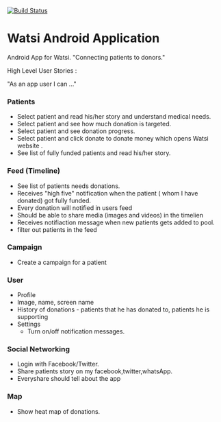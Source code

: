 

[![Build Status](https://travis-ci.org/rutvijkumarshah/WatsiAndroidApp.svg?branch=master)](https://travis-ci.org/rutvijkumarshah/WatsiAndroidApp.svg?branch=master)

Watsi Android Application
===============

Android App for Watsi. "Connecting patients to donors."


High Level User Stories :

  "As an app user I can ..."

### Patients

* Select patient and read his/her story and understand medical needs.
* Select patient and see how much donation is targeted.
* Select patient and see donation progress.
* Select patient and click donate to donate money which opens Watsi website .
* See list of fully funded patients and read his/her story.

### Feed (Timeline)
* See list of patients needs donations.
* Receives "high five" notification when the patient ( whom I have donated) got fully funded.
* Every donation will notified in users feed
* Should be able to share media (images and videos) in the timelien
* Receives notifiaction message when new patients gets added to pool.
* filter out patients in the feed

### Campaign
* Create a campaign for a patient

### User
* Profile
* Image, name, screen name
* History of donations - patients that he has donated to, patients he is supporting
* Settings
  * Turn on/off notification messages.


### Social Networking
* Login with Facebook/Twitter.
* Share patients story on my facebook,twitter,whatsApp.
* Everyshare should tell about the app

### Map
* Show heat map of donations.
